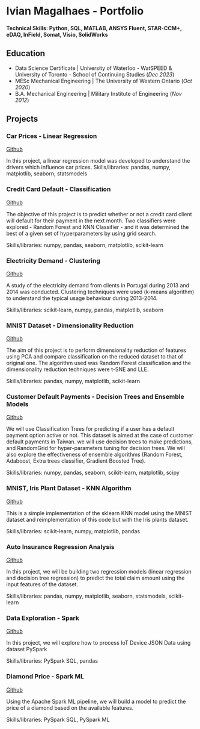 # Ivian Magalhaes - Portfolio

#### Technical Skills: Python, SQL, MATLAB, ANSYS Fluent, STAR-CCM+, eDAQ, InField, Somat, Visio, SolidWorks

## Education
- Data Science Certificate | University of Waterloo - WatSPEED & University of Toronto - School of Continuing Studies (_Dec 2023_)								       		
- MESc Mechanical Engineering	| The University of Western Ontario (_Oct 2020_)	 			        		
- B.A. Mechanical Engineering | Military Institute of Engineering (_Nov 2012_)

## Projects
### Car Prices - Linear Regression
[Github](https://github.com/ivianm/portfolio/blob/main/projects/car-prices-linear-regression.ipynb)

In this project, a linear regression model was developed to understand the drivers which influence car prices.
Skills/libraries: pandas, numpy, matplotlib, seaborn, statsmodels

### Credit Card Default - Classification
[Github](https://github.com/ivianm/portfolio/blob/main/projects/credit-card-default-classification.ipynb)

The objective of this project is to predict whether or not a credit card client will default for their payment in the next month. 
Two classifiers were explored - Random Forest and KNN Classifier - and it was determined the best of a given set of hyperparameters by using grid search.

Skills/libraries: numpy, pandas, seaborn, matplotlib, scikit-learn

### Electricity Demand - Clustering
[Github](https://github.com/ivianm/portfolio/blob/main/projects/electricity-demand-clustering.ipynb)

A study of the electricity demand from clients in Portugal during 2013 and 2014 was conducted.
Clustering techniques were used (k-means algorithm) to understand the typical usage behaviour during 2013-2014.

Skills/libraries: scikit-learn, numpy, pandas, matplotlib, seaborn

### MNIST Dataset - Dimensionality Reduction
[Github](https://github.com/ivianm/portfolio/blob/main/projects/mnist-dataset-dimensionality-reduction.ipynb)

The aim of this project is to perform dimensionality reduction of features using PCA and compare classification on the reduced dataset to that of original one.
The algorithm used was Random Forest classification and the dimensionality reduction techniques were t-SNE and LLE.

Skills/libraries: pandas, numpy, matplotlib, scikit-learn

### Customer Default Payments - Decision Trees and Ensemble Models
[Github](https://github.com/ivianm/portfolio/blob/main/projects/customer-default-payments-decision-trees-and-ensemble-models.ipynb)

We will use Classification Trees for predicting if a user has a default payment option active or not. This dataset is aimed at the case of customer default payments in Taiwan. we will use decision trees to make predictions, and RandomGrid for hyper-parameters tuning for decision trees. We will also explore the effectiveness of ensemble algorithms (Random Forest, Adaboost, Extra trees classifier, Gradient Boosted Tree).

Skills/libraries: numpy, pandas, seaborn, scikit-learn, matplotlib, scipy

### MNIST, Iris Plant Dataset - KNN Algorithm
[Github](https://github.com/ivianm/portfolio/blob/main/projects/mnist-iris-plant-dataset-knn-algorithm.ipynb)

This is a simple implementation of the sklearn KNN model using the MNIST dataset and reimplementation of this code but with the Iris plants dataset.

Skills/libraries: scikit-learn, numpy, matplotlib, pandas

### Auto Insurance Regression Analysis
[Github](https://github.com/ivianm/portfolio/blob/main/projects/auto-insurance-regression-analysis.ipynb)

In this project, we will be building two regression models (linear regression and decision tree regression) to predict the total claim amount using the input features of the dataset.

Skills/libraries: pandas, numpy, matplotlib, seaborn, statsmodels, scikit-learn

### Data Exploration - Spark
[Github](https://github.com/ivianm/portfolio/blob/main/projects/data-exploration-spark.py)

In this project, we will explore how to process IoT Device JSON Data using dataset PySpark

Skills/libraries: PySpark SQL, pandas

### Diamond Price - Spark ML
[Github](https://github.com/ivianm/portfolio/blob/main/projects/diamond-price-spark-ml.py)

Using the Apache Spark ML pipeline, we will build a model to predict the price of a diamond based on the available features.

Skills/libraries: PySpark SQL, PySpark ML
